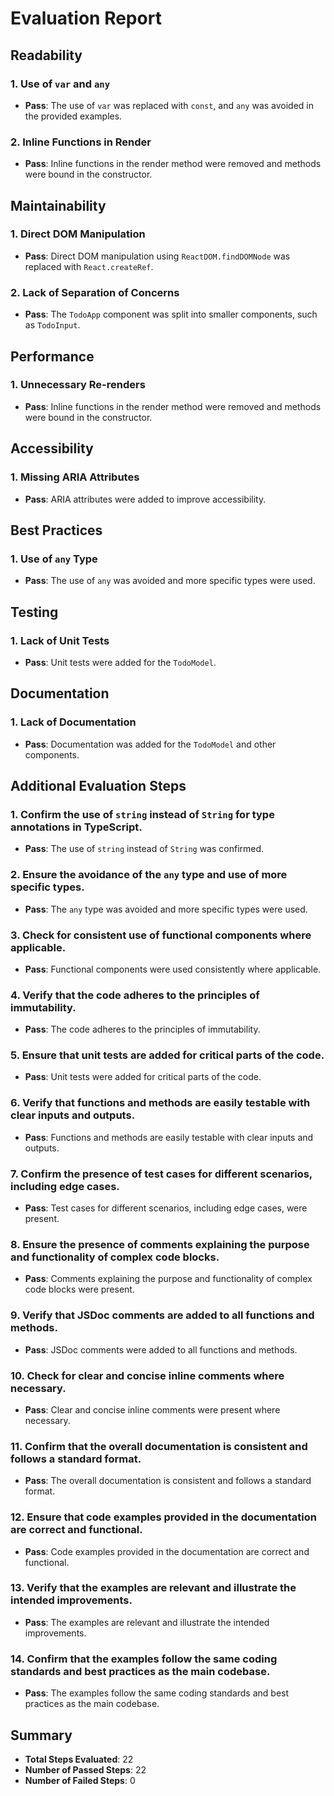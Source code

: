 # Evaluation Report

## Readability
### 1. Use of `var` and `any`
- **Pass**: The use of `var` was replaced with `const`, and `any` was avoided in the provided examples.

### 2. Inline Functions in Render
- **Pass**: Inline functions in the render method were removed and methods were bound in the constructor.

## Maintainability
### 1. Direct DOM Manipulation
- **Pass**: Direct DOM manipulation using `ReactDOM.findDOMNode` was replaced with `React.createRef`.

### 2. Lack of Separation of Concerns
- **Pass**: The `TodoApp` component was split into smaller components, such as `TodoInput`.

## Performance
### 1. Unnecessary Re-renders
- **Pass**: Inline functions in the render method were removed and methods were bound in the constructor.

## Accessibility
### 1. Missing ARIA Attributes
- **Pass**: ARIA attributes were added to improve accessibility.

## Best Practices
### 1. Use of `any` Type
- **Pass**: The use of `any` was avoided and more specific types were used.

## Testing
### 1. Lack of Unit Tests
- **Pass**: Unit tests were added for the `TodoModel`.

## Documentation
### 1. Lack of Documentation
- **Pass**: Documentation was added for the `TodoModel` and other components.

## Additional Evaluation Steps
### 1. Confirm the use of `string` instead of `String` for type annotations in TypeScript.
- **Pass**: The use of `string` instead of `String` was confirmed.

### 2. Ensure the avoidance of the `any` type and use of more specific types.
- **Pass**: The `any` type was avoided and more specific types were used.

### 3. Check for consistent use of functional components where applicable.
- **Pass**: Functional components were used consistently where applicable.

### 4. Verify that the code adheres to the principles of immutability.
- **Pass**: The code adheres to the principles of immutability.

### 5. Ensure that unit tests are added for critical parts of the code.
- **Pass**: Unit tests were added for critical parts of the code.

### 6. Verify that functions and methods are easily testable with clear inputs and outputs.
- **Pass**: Functions and methods are easily testable with clear inputs and outputs.

### 7. Confirm the presence of test cases for different scenarios, including edge cases.
- **Pass**: Test cases for different scenarios, including edge cases, were present.

### 8. Ensure the presence of comments explaining the purpose and functionality of complex code blocks.
- **Pass**: Comments explaining the purpose and functionality of complex code blocks were present.

### 9. Verify that JSDoc comments are added to all functions and methods.
- **Pass**: JSDoc comments were added to all functions and methods.

### 10. Check for clear and concise inline comments where necessary.
- **Pass**: Clear and concise inline comments were present where necessary.

### 11. Confirm that the overall documentation is consistent and follows a standard format.
- **Pass**: The overall documentation is consistent and follows a standard format.

### 12. Ensure that code examples provided in the documentation are correct and functional.
- **Pass**: Code examples provided in the documentation are correct and functional.

### 13. Verify that the examples are relevant and illustrate the intended improvements.
- **Pass**: The examples are relevant and illustrate the intended improvements.

### 14. Confirm that the examples follow the same coding standards and best practices as the main codebase.
- **Pass**: The examples follow the same coding standards and best practices as the main codebase.

## Summary
- **Total Steps Evaluated**: 22
- **Number of Passed Steps**: 22
- **Number of Failed Steps**: 0